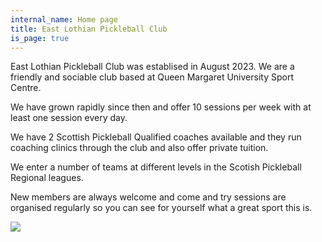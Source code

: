 ```yaml
---
internal_name: Home page
title: East Lothian Pickleball Club
is_page: true
---
```

East Lothian Pickleball Club was establised in August 2023.  We are a friendly and sociable club based at Queen Margaret University Sport Centre.  

We have grown rapidly since then and offer 10 sessions per week with at least one session every day.

We have 2 Scottish Pickleball Qualified coaches available and they run coaching clinics through the club and also offer private tuition.

We enter a number of teams at different levels in the Scotish Pickleball Regional leagues.

New members are always welcome and come and try sessions are organised regularly so you can see for yourself what a great sport this is.

![](/assets/game.jpg)
